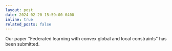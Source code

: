 ```yaml
---
layout: post
date: 2024-02-20 15:59:00-0400
inline: true
related_posts: false
---
```

Our paper "Federated learning with convex global and local constraints" has been submitted.
